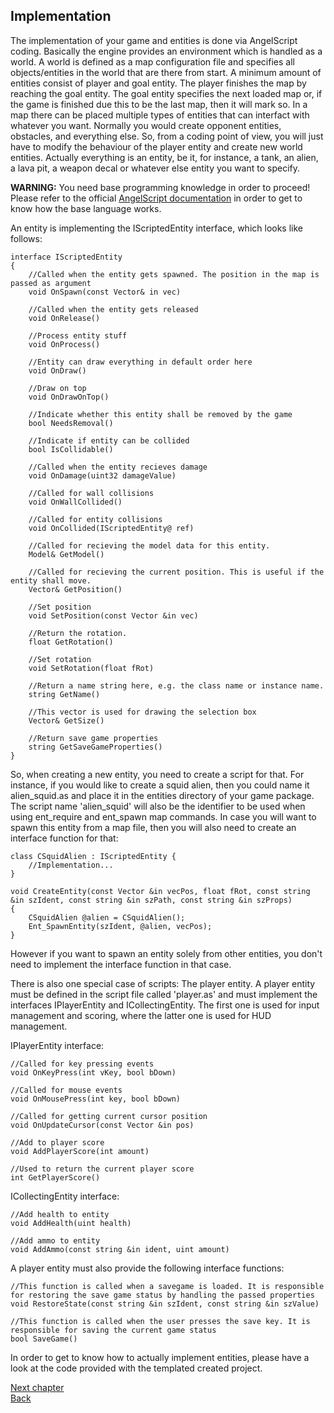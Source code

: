 ## Implementation

The implementation of your game and entities is done via AngelScript coding. 
Basically the engine provides an environment which is handled as a world. A world
is defined as a map configuration file and specifies all objects/entities in the world
that are there from start. A minimum amount of entities consist of player and goal entity.
The player finishes the map by reaching the goal entity. The goal entity specifies the
next loaded map or, if the game is finished due this to be the last map, then it will mark so.
In a map there can be placed multiple types of entities that can interfact with whatever you want.
Normally you would create opponent entities, obstacles, and everything else. So, from a coding
point of view, you will just have to modify the behaviour of the player entity and create new
world entities. Actually everything is an entity, be it, for instance, a tank, an alien, a lava
pit, a weapon decal or whatever else entity you want to specify. 

<b>WARNING:</b> You need base programming knowledge in order to proceed! Please refer to the official
<a href="https://www.angelcode.com/angelscript/sdk/docs/manual/index.html">AngelScript documentation</a> in order to get to know how the base language works. 

An entity is implementing the IScriptedEntity interface, which looks like follows:
```angelscript
interface IScriptedEntity
{
	//Called when the entity gets spawned. The position in the map is passed as argument
	void OnSpawn(const Vector& in vec)

	//Called when the entity gets released
	void OnRelease()

	//Process entity stuff
	void OnProcess()

	//Entity can draw everything in default order here
	void OnDraw()

	//Draw on top
	void OnDrawOnTop()

	//Indicate whether this entity shall be removed by the game
	bool NeedsRemoval()

	//Indicate if entity can be collided
	bool IsCollidable()

	//Called when the entity recieves damage
	void OnDamage(uint32 damageValue)

	//Called for wall collisions
	void OnWallCollided()

	//Called for entity collisions
	void OnCollided(IScriptedEntity@ ref)

	//Called for recieving the model data for this entity. 
	Model& GetModel()

	//Called for recieving the current position. This is useful if the entity shall move.
	Vector& GetPosition()

	//Set position
	void SetPosition(const Vector &in vec)

	//Return the rotation.
	float GetRotation()

	//Set rotation
	void SetRotation(float fRot)

	//Return a name string here, e.g. the class name or instance name.
	string GetName()

	//This vector is used for drawing the selection box
	Vector& GetSize()

	//Return save game properties
	string GetSaveGameProperties()
}
```

So, when creating a new entity, you need to create a script for that. For instance, if you would like
to create a squid alien, then you could name it alien_squid.as and place it in the entities directory of your game package.
The script name 'alien_squid' will also be the identifier to be used when using ent_require and ent_spawn map commands.
In case you will want to spawn this entity from a map file, then you will also need to create an interface function for that:
```angelscript
class CSquidAlien : IScriptedEntity {
    //Implementation...
}

void CreateEntity(const Vector &in vecPos, float fRot, const string &in szIdent, const string &in szPath, const string &in szProps)
{
	CSquidAlien @alien = CSquidAlien();
	Ent_SpawnEntity(szIdent, @alien, vecPos);
}
```

However if you want to spawn an entity solely from other entities, you don't need to implement the interface function in that case.

There is also one special case of scripts: The player entity. A player entity must be defined in the script file called 'player.as' and
must implement the interfaces IPlayerEntity and ICollectingEntity. The first one is used for input management and scoring, where the latter
one is used for HUD management.

IPlayerEntity interface:
```angelscript
//Called for key pressing events
void OnKeyPress(int vKey, bool bDown)

//Called for mouse events
void OnMousePress(int key, bool bDown)

//Called for getting current cursor position
void OnUpdateCursor(const Vector &in pos)

//Add to player score
void AddPlayerScore(int amount)

//Used to return the current player score
int GetPlayerScore()
```

ICollectingEntity interface:
```angelscript
//Add health to entity
void AddHealth(uint health)

//Add ammo to entity
void AddAmmo(const string &in ident, uint amount)
```

A player entity must also provide the following interface functions:
```angelscript
//This function is called when a savegame is loaded. It is responsible for restoring the save game status by handling the passed properties
void RestoreState(const string &in szIdent, const string &in szValue)

//This function is called when the user presses the save key. It is responsible for saving the current game status
bool SaveGame()
```

In order to get to know how to actually implement entities, please have a look at the code provided with the templated created project.


[Next chapter](mapping.html)<br/>
[Back](index.html)

